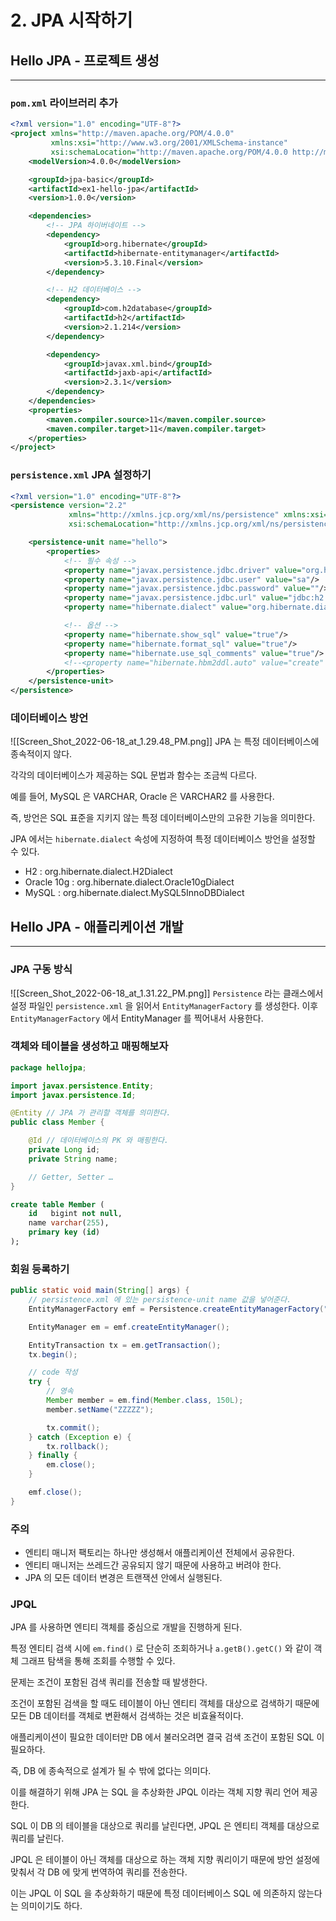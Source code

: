 # 2. JPA 시작하기

## **Hello JPA - 프로젝트 생성**

---

### `pom.xml` 라이브러리 추가

```xml
<?xml version="1.0" encoding="UTF-8"?>
<project xmlns="http://maven.apache.org/POM/4.0.0"
         xmlns:xsi="http://www.w3.org/2001/XMLSchema-instance"
         xsi:schemaLocation="http://maven.apache.org/POM/4.0.0 http://maven.apache.org/xsd/maven-4.0.0.xsd">
    <modelVersion>4.0.0</modelVersion>

    <groupId>jpa-basic</groupId>
    <artifactId>ex1-hello-jpa</artifactId>
    <version>1.0.0</version>

    <dependencies>
        <!-- JPA 하이버네이트 -->
        <dependency>
            <groupId>org.hibernate</groupId>
            <artifactId>hibernate-entitymanager</artifactId>
            <version>5.3.10.Final</version>
        </dependency>

        <!-- H2 데이터베이스 -->
        <dependency>
            <groupId>com.h2database</groupId>
            <artifactId>h2</artifactId>
            <version>2.1.214</version>
        </dependency>

        <dependency>
            <groupId>javax.xml.bind</groupId>
            <artifactId>jaxb-api</artifactId>
            <version>2.3.1</version>
        </dependency>
    </dependencies>
    <properties>
        <maven.compiler.source>11</maven.compiler.source>
        <maven.compiler.target>11</maven.compiler.target>
    </properties>
</project>
```

### `persistence.xml` JPA 설정하기

```xml
<?xml version="1.0" encoding="UTF-8"?>
<persistence version="2.2"
             xmlns="http://xmlns.jcp.org/xml/ns/persistence" xmlns:xsi="http://www.w3.org/2001/XMLSchema-instance"
             xsi:schemaLocation="http://xmlns.jcp.org/xml/ns/persistence http://xmlns.jcp.org/xml/ns/persistence/persistence_2_2.xsd">

    <persistence-unit name="hello">
        <properties>
            <!-- 필수 속성 -->
            <property name="javax.persistence.jdbc.driver" value="org.h2.Driver"/>
            <property name="javax.persistence.jdbc.user" value="sa"/>
            <property name="javax.persistence.jdbc.password" value=""/>
            <property name="javax.persistence.jdbc.url" value="jdbc:h2:tcp://localhost/~/test"/>
            <property name="hibernate.dialect" value="org.hibernate.dialect.H2Dialect"/>

            <!-- 옵션 -->
            <property name="hibernate.show_sql" value="true"/>
            <property name="hibernate.format_sql" value="true"/>
            <property name="hibernate.use_sql_comments" value="true"/>
            <!--<property name="hibernate.hbm2ddl.auto" value="create" />-->
        </properties>
    </persistence-unit>
</persistence>
```

### 데이터베이스 방언

![[Screen_Shot_2022-06-18_at_1.29.48_PM.png]]
JPA 는 특정 데이터베이스에 종속적이지 않다.

각각의 데이터베이스가 제공하는 SQL 문법과 함수는 조금씩 다르다.

예를 들어, MySQL 은 VARCHAR, Oracle 은 VARCHAR2 를 사용한다.

즉, 방언은 SQL 표준을 지키지 않는 특정 데이터베이스만의 고유한 기능을 의미한다.

JPA 에서는 `hibernate.dialect` 속성에 지정하여 특정 데이터베이스 방언을 설정할 수 있다.

- H2 : org.hibernate.dialect.H2Dialect
- Oracle 10g : org.hibernate.dialect.Oracle10gDialect
- MySQL : org.hibernate.dialect.MySQL5InnoDBDialect

## **Hello JPA - 애플리케이션 개발**

---

### JPA 구동 방식

![[Screen_Shot_2022-06-18_at_1.31.22_PM.png]]
`Persistence` 라는 클래스에서 설정 파일인 `persistence.xml` 을 읽어서 `EntityManagerFactory` 를 생성한다. 이후 `EntityManagerFactory` 에서 EntityManager 를 찍어내서 사용한다.

### 객체와 테이블을 생성하고 매핑해보자

```java
package hellojpa;

import javax.persistence.Entity;
import javax.persistence.Id;

@Entity // JPA 가 관리할 객체를 의미한다.
public class Member {

    @Id // 데이터베이스의 PK 와 매핑한다.
    private Long id;
    private String name;

    // Getter, Setter …
}
```

```sql
create table Member (
    id   bigint not null,
    name varchar(255),
    primary key (id)
);
```

### 회원 등록하기

```java
public static void main(String[] args) {
    // persistence.xml 에 있는 persistence-unit name 값을 넣어준다.
    EntityManagerFactory emf = Persistence.createEntityManagerFactory("hello");

    EntityManager em = emf.createEntityManager();

    EntityTransaction tx = em.getTransaction();
    tx.begin();

    // code 작성
    try {
        // 영속
        Member member = em.find(Member.class, 150L);
        member.setName("ZZZZZ");

        tx.commit();
    } catch (Exception e) {
        tx.rollback();
    } finally {
        em.close();
    }

    emf.close();
}
```

### 주의

- 엔티티 매니저 팩토리는 하나만 생성해서 애플리케이션 전체에서 공유한다.
- 엔티티 매니저는 쓰레드간 공유되지 않기 때문에 사용하고 버려야 한다.
- JPA 의 모든 데이터 변경은 트랜잭션 안에서 실행된다.

### JPQL

JPA 를 사용하면 엔티티 객체를 중심으로 개발을 진행하게 된다.

특정 엔티티 검색 시에 `em.find()` 로 단순히 조회하거나 `a.getB().getC()` 와 같이 객체 그래프 탐색을 통해 조회를 수행할 수 있다.

문제는 조건이 포함된 검색 쿼리를 전송할 때 발생한다.

조건이 포함된 검색을 할 때도 테이블이 아닌 엔티티 객체를 대상으로 검색하기 때문에 모든 DB 데이터를 객체로 변환해서 검색하는 것은 비효율적이다.

애플리케이션이 필요한 데이터만 DB 에서 불러오려면 결국 검색 조건이 포함된 SQL 이 필요하다.

즉, DB 에 종속적으로 설계가 될 수 밖에 없다는 의미다.

이를 해결하기 위해 JPA 는 SQL 을 추상화한 JPQL 이라는 객체 지향 쿼리 언어 제공한다.

SQL 이 DB 의 테이블을 대상으로 쿼리를 날린다면, JPQL 은 엔티티 객체를 대상으로 쿼리를 날린다.

JPQL 은 테이블이 아닌 객체를 대상으로 하는 객체 지향 쿼리이기 때문에 방언 설정에 맞춰서 각 DB 에 맞게 번역하여 쿼리를 전송한다.

이는 JPQL 이 SQL 을 추상화하기 때문에 특정 데이터베이스 SQL 에 의존하지 않는다는 의미이기도 하다.